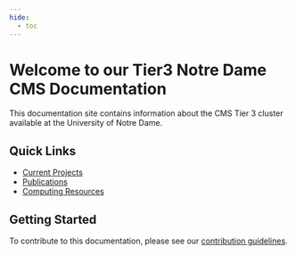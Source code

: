 ```yaml
---
hide:
  - toc
---
```


# Welcome to our Tier3 Notre Dame CMS Documentation

This documentation site contains information about the CMS Tier 3 cluster available at the University of Notre Dame.

## Quick Links

* [Current Projects](research/projects.md)
* [Publications](research/publications.md)
* [Computing Resources](resources/computing.md)

## Getting Started

To contribute to this documentation, please see our 
[contribution guidelines](contributing.md). 